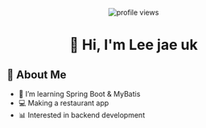 <p align="center">
  <img src="https://komarev.com/ghpvc/?username=sjrnfl1746&label=Profile%20views&color=0e75b6&style=flat" alt="profile views" />
</p>

<h1 align="center">
  👋 Hi, I'm Lee jae uk
</h1>

## 🚀 About Me
- 🌱 I’m learning Spring Boot & MyBatis
- 💻 Making a restaurant app
- 📊 Interested in backend development

<!--
**sjrnfl1746/sjrnfl1746** is a ✨ _special_ ✨ repository because its `README.md` (this file) appears on your GitHub profile.

Here are some ideas to get you started:

- 🔭 I’m currently working on ...
- 🌱 I’m currently learning ...
- 👯 I’m looking to collaborate on ...
- 🤔 I’m looking for help with ...
- 💬 Ask me about ...
- 📫 How to reach me: ...
- 😄 Pronouns: ...
- ⚡ Fun fact: ...
-->
